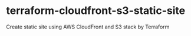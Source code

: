 # terraform-cloudfront-s3-static-site
Create static site using AWS CloudFront and S3 stack by Terraform
